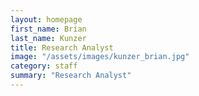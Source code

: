 ```yaml
---
layout: homepage
first_name: Brian
last_name: Kunzer
title: Research Analyst
image: "/assets/images/kunzer_brian.jpg"
category: staff
summary: "Research Analyst"
---
```


